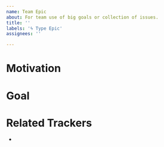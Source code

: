 ```yaml
---
name: Team Epic
about: For team use of big goals or collection of issues.
title: ''
labels: 'ϟ Type Epic'
assignees: ''

---
```


# Motivation



# Goal



# Related Trackers

<!-- Please list related stories and tasks here -->

- 
